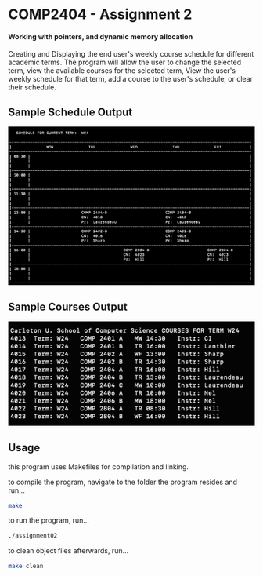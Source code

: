 # COMP2404 - Assignment 2 
#### Working with pointers, and dynamic memory allocation
 Creating and Displaying the end user's weekly course schedule for different academic terms. 
 The program will allow the user to change the selected term, view the available courses for the selected term,
 View the user's weekly schedule for that term, add a course to the user's schedule, or clear their schedule.

## Sample Schedule Output 
![schedule screenshot](a2-output-Schedule.png)

## Sample Courses Output
![course list screenshot](a2-output-Course.png)

## Usage
this program uses Makefiles for compilation and linking.

to compile the program, navigate to the folder the program resides and run...
```sh
make
```

to run the program, run...
```sh
./assignment02
```

to clean object files afterwards, run...
```sh
make clean
```


